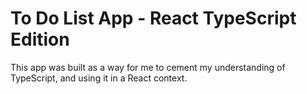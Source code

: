 # To Do List App - React TypeScript Edition
This app was built as a way for me to cement my understanding of TypeScript, and using it in a React context. 
